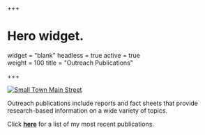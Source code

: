 +++
# Hero widget.
widget = "blank"
headless = true
active = true  
weight = 100
title = "Outreach Publications"

+++

[![Small Town Main Street](/img/rural_main_street_ok.png)](/post/extension_list)

Outreach publications include reports and fact sheets that provide research-based information on a wide variety of topics.

Click [**here**](/post/extension_list) for a list of my most recent publications.
